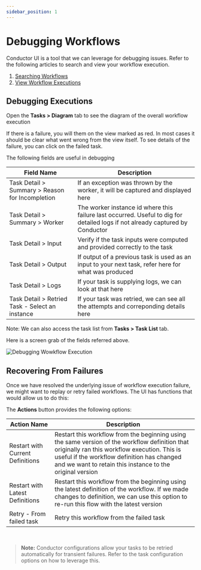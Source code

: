 ```yaml
---
sidebar_position: 1
---
```


# Debugging Workflows

Conductor UI is a tool that we can leverage for debugging issues. Refer to the following articles to search and view
your workflow execution.

1. [Searching Workflows](/content/docs/how-tos/Workflows/searching-workflows)
2. [View Workflow Executions](/content/docs/how-tos/Workflows/view-workflow-executions)

## Debugging Executions

Open the **Tasks > Diagram** tab to see the diagram of the overall workflow execution

If there is a failure, you will them on the view marked as red. In most cases it should be clear what went wrong from
the view itself. To see details of the failure, you can click on the failed task.

The following fields are useful in debugging

|Field Name|Description|
|---|---|
| Task Detail > Summary > Reason for Incompletion | If an exception was thrown by the worker, it will be captured and displayed here|
| Task Detail > Summary > Worker | The worker instance id where this failure last occurred. Useful to dig for detailed logs if not already captured by Conductor|
| Task Detail > Input | Verify if the task inputs were computed and provided correctly to the task|
| Task Detail > Output | If output of a previous task is used as an input to your next task, refer here for what was produced|
| Task Detail > Logs | If your task is supplying logs, we can look at that here|
| Task Detail > Retried Task - Select an instance | If your task was retried, we can see all the attempts and correponding details here|

Note: We can also access the task list from **Tasks > Task List** tab.

Here is a screen grab of the fields referred above.

![Debugging Wowkflow Execution](/img/tutorial/workflow_debugging.png)

## Recovering From Failures

Once we have resolved the underlying issue of workflow execution failure, we might want to replay or retry failed
workflows. The UI has functions that would allow us to do this:

The **Actions** button provides the following options:

|Action Name|Description|
|---|---|
| Restart with Current Definitions | Restart this workflow from the beginning using the same version of the workflow definition that originally ran this workflow execution. This is useful if the workflow definition has changed and we want to retain this instance to the original version|
| Restart with Latest Definitions | Restart this workflow from the beginning using the latest definition of the workflow. If we made changes to definition, we can use this option to re-run this flow with the latest version| 
| Retry - From failed task | Retry this workflow from the failed task| 

<br/>

> **Note:** Conductor configurations allow your tasks to be retried automatically for transient failures.
> Refer to the task configuration options on how to leverage this.  
